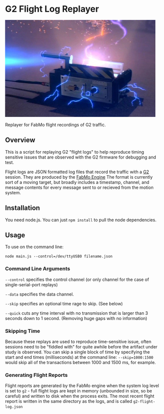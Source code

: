 # G2 Flight Log Replayer
![Gotcha!](https://github.com/FabMo/g2-flight-replayer/raw/master/doc/trap.jpg "Bustin makes me feel good!")

Replayer for FabMo flight recordings of G2 traffic.

## Overview
This is a script for replaying G2 "flight logs" to help reproduce timing sensitive issues that are observed with the G2 firmware for debugging and test.

Flight logs are JSON formatted log files that record the traffic with a [G2](https://github.com/synthetos/g2) session.  They are produced by the [FabMo Engine](https://github.com/FabMo/FabMo-Engine)  The format is currently sort of a moving target, but broadly includes a timestamp, channel, and message contents for every message sent to or recieved from the motion system.

## Installation
You need node.js.  You can just `npm install` to pull the node dependencies.

## Usage
To use on the command line:

```
node main.js --control=/dev/ttyUSB0 filename.json
```
### Command Line Arguments
`--control` specifies the control channel (or only channel for the case of single-serial-port replays) 

`--data` specifies the data channel.  

`--skip` specifies an optional time rage to skip.  (See below)

`--quick` cuts any time interval with no transmission that is larger than 3 seconds down to 1 second.  (Removing huge gaps with no information)

### Skipping Time
Because these replays are used to reproduce time-sensitive issue, often sessions need to be "fiddled with" for quite awhile before the artifact under study is observed.  You can skip a single block of time by specifying the start and end times (milliseconds) at the command line: `--skip=1000:1500` would skip all of the transactions between 1000 and 1500 ms, for example.

### Generating Flight Reports
Flight reports are generated by the FabMo engine when the system log level is set to `g2` - full flight logs are kept in memory (unbounded in size, so be careful) and written to disk when the process exits.  The most recent flight report is written in the same directory as the logs, and is called `g2-flight-log.json`

